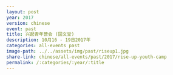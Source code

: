 ```yaml
---
layout: post
year: 2017
version: chinese
event: past
title: 兴起青年营会 (国文堂)
description: 10月16 - 19日2017年
categories: all-events past
image-path: ../../assets/img/past/riseup1.jpg
share-link: chinese/all-events/past/2017/rise-up-youth-camp
permalink: /:categories/:year/:title
---
```

